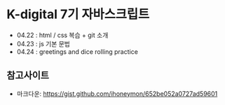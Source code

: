 # K-digital 7기 자바스크립트 
+ 04.22 : html / css 복습 + git 소개
+ 04.23 : js 기본 문법
+ 04.24 : greetings and dice rolling practice

## 참고사이트 
+ 마크다운: https://gist.github.com/ihoneymon/652be052a0727ad59601
